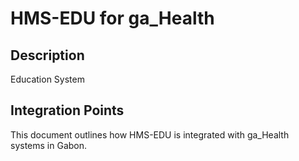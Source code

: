# HMS-EDU for ga_Health

## Description

Education System

## Integration Points

This document outlines how HMS-EDU is integrated with ga_Health systems in Gabon.
